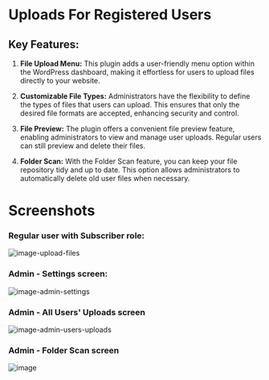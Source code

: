 # Uploads For Registered Users

## Key Features:

1. **File Upload Menu:** This plugin adds a user-friendly menu option within the WordPress dashboard, making it effortless for users to upload files directly to your website.

2. **Customizable File Types:** Administrators have the flexibility to define the types of files that users can upload. This ensures that only the desired file formats are accepted, enhancing security and control.

3. **File Preview:** The plugin offers a convenient file preview feature, enabling administrators to view and manage user uploads. Regular users can still preview and delete their files.

4. **Folder Scan:** With the Folder Scan feature, you can keep your file repository tidy and up to date. This option allows administrators to automatically delete old user files when necessary.

# Screenshots
### Regular user with Subscriber role:
![image-upload-files](https://github.com/moonbyt3/uploads-for-registered-users/assets/24306614/fab3ef81-16d0-4511-872e-c6d101865d2b)

### Admin - Settings screen:
![image-admin-settings](https://github.com/moonbyt3/uploads-for-registered-users/assets/24306614/2057e13a-d140-4835-8582-d87613c0712b)

### Admin - All Users' Uploads screen
![image-admin-users-uploads](https://github.com/moonbyt3/uploads-for-registered-users/assets/24306614/5404a371-5cb7-44d2-b73c-ed224ce4a606)

### Admin - Folder Scan screen
![image](https://github.com/moonbyt3/uploads-for-registered-users/assets/24306614/9c9440ae-ef5b-45ad-ba7c-73e65064af04)



